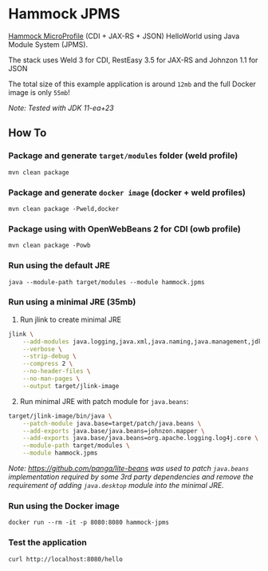 # Hammock JPMS

[Hammock MicroProfile](https://github.com/hammock-project/hammock) (CDI + JAX-RS + JSON) HelloWorld using Java Module System (JPMS).

The stack uses Weld 3 for CDI, RestEasy 3.5 for JAX-RS and Johnzon 1.1 for JSON

The total size of this example application is around `12mb` and the full Docker image is only `55mb`!

_Note: Tested with JDK 11-ea+23_

## How To

### Package and generate `target/modules` folder (weld profile)

`mvn clean package`

### Package and generate `docker image` (docker + weld profiles)

`mvn clean package -Pweld,docker`

### Package using with OpenWebBeans 2 for CDI (owb profile)

`mvn clean package -Powb`

### Run using the default JRE

`java --module-path target/modules --module hammock.jpms`

### Run using a minimal JRE (35mb)

1. Run jlink to create minimal JRE

```bash
jlink \
	--add-modules java.logging,java.xml,java.naming,java.management,jdk.unsupported \
	--verbose \
	--strip-debug \
	--compress 2 \
	--no-header-files \
	--no-man-pages \
	--output target/jlink-image
```

2. Run minimal JRE with patch module for `java.beans`:

```bash
target/jlink-image/bin/java \
    --patch-module java.base=target/patch/java.beans \
    --add-exports java.base/java.beans=johnzon.mapper \
    --add-exports java.base/java.beans=org.apache.logging.log4j.core \
    --module-path target/modules \
    --module hammock.jpms
```

_Note: https://github.com/panga/lite-beans was used to patch `java.beans` implementation required by some 3rd party dependencies and remove the requirement of adding `java.desktop` module into the minimal JRE._

### Run using the Docker image

`docker run --rm -it -p 8080:8080 hammock-jpms`

### Test the application

`curl http://localhost:8080/hello`
